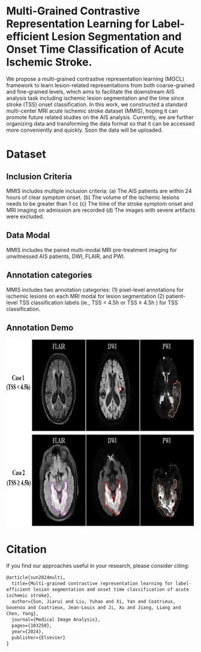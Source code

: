 # Multi-Grained Contrastive Representation Learning for Label-efficient Lesion Segmentation and Onset Time Classification of Acute Ischemic Stroke.
We propose a multi-grained contrastive representation learning (MGCL) framework to learn lesion-related representations from both coarse-grained and fine-grained levels, which aims to facilitate the downstream AIS analysis task including ischemic lesion segmentation and the time since stroke (TSS) onset classification. In this work, we constructed a standard multi-center MRI acute ischemic stroke dataset (MMIS), hoping it can promote future related studies on the AIS analysis. Currently, we are further organizing data and transforming the data format so that it can be accessed more conveniently and quickly. Soon the data will be uploaded.

# Dataset
## Inclusion Criteria
MMIS includes multiple inclusion criteria: (a) The AIS patients are within 24 hours of clear symptom onset. (b) The volume of the ischemic lesions needs to be greater than 1 cc (c) The time of the stroke symptom onset and MRI imaging on admission are recorded (d) The images with severe artifacts were excluded.
## Data Modal
MMIS includes the paired multi-modal MRI pre-treatment imaging for unwitnessed AIS patients, DWI, FLAIR, and PWI. 
## Annotation categories
MMIS includes two annotation categories: (1) pixel-level annotations for ischemic lesions on each MRI modal for lesion segmentation (2) patient-level TSS classification labels (ie., TSS < 4.5h or TSS ≥ 4.5h ) for TSS classification.
## Annotation Demo
<img src="https://github.com/JiaRuiS/MGCL/blob/main/data/data demo.png" width="900" height="500" alt="demo"/><br/>

# Citation
If you find our approaches useful in your research, please consider citing:
```
@article{sun2024multi,
  title={Multi-grained contrastive representation learning for label-efficient lesion segmentation and onset time classification of acute ischemic stroke},
  author={Sun, Jiarui and Liu, Yuhao and Xi, Yan and Coatrieux, Gouenou and Coatrieux, Jean-Louis and Ji, Xu and Jiang, Liang and Chen, Yang},
  journal={Medical Image Analysis},
  pages={103250},
  year={2024},
  publisher={Elsevier}
}
```
